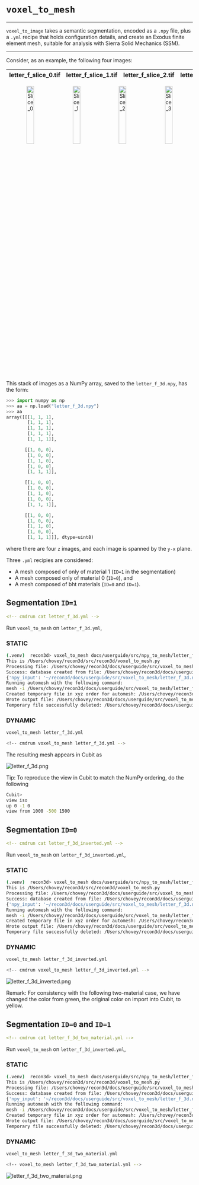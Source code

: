 # `voxel_to_mesh`

---

`voxel_to_image` takes a semantic segmentation, encoded as a `.npy` file, plus a `.yml` recipe that holds configuration details, and create an Exodus finite element mesh, suitable for analysis with Sierra Solid Mechanics (SSM).

---

Consider, as an example, the following four images:

letter_f_slice_0.tif | letter_f_slice_1.tif | letter_f_slice_2.tif | letter_f_slice_3.tif
:---: | :---: | :---: | :---:

<p align="center" width="100%">
  <img src="letter_f_slice_0.png" alt="Slice_0" width="20%" />&nbsp;&nbsp;&nbsp;&nbsp;&nbsp;
  <img src="letter_f_slice_1.png" alt="Slice_1" width="20%" />&nbsp;&nbsp;&nbsp;&nbsp;&nbsp;
  <img src="letter_f_slice_2.png" alt="Slice_2" width="20%" />&nbsp;&nbsp;&nbsp;&nbsp;&nbsp;
  <img src="letter_f_slice_3.png" alt="Slice_3" width="20%" />
</p>

This stack of images as a NumPy array, saved to the `letter_f_3d.npy`, has the form:

```python
>>> import numpy as np
>>> aa = np.load("letter_f_3d.npy")
>>> aa
array([[[1, 1, 1],
        [1, 1, 1],
        [1, 1, 1],
        [1, 1, 1],
        [1, 1, 1]],

       [[1, 0, 0],
        [1, 0, 0],
        [1, 1, 0],
        [1, 0, 0],
        [1, 1, 1]],

       [[1, 0, 0],
        [1, 0, 0],
        [1, 1, 0],
        [1, 0, 0],
        [1, 1, 1]],

       [[1, 0, 0],
        [1, 0, 0],
        [1, 1, 0],
        [1, 0, 0],
        [1, 1, 1]]], dtype=uint8)
```

where there are four `z` images, and each image is spanned by the `y-x` plane.

Three `.yml` recipies are considered:

* A mesh composed of only of material 1 (`ID=1` in the segmentation)
* A mesh composed only of material 0 (`ID=0`), and
* A mesh composed of bht materials (`ID=0` and `ID=1`).

## Segmentation `ID=1`

```yml
<!-- cmdrun cat letter_f_3d.yml -->
```

Run `voxel_to_mesh` on `letter_f_3d.yml`,

### STATIC

```sh
(.venv)  recon3d> voxel_to_mesh docs/userguide/src/npy_to_mesh/letter_f_3d.yml
This is /Users/chovey/recon3d/src/recon3d/voxel_to_mesh.py
Processing file: /Users/chovey/recon3d/docs/userguide/src/voxel_to_mesh/letter_f_3d.yml
Success: database created from file: /Users/chovey/recon3d/docs/userguide/src/voxel_to_mesh/letter_f_3d.yml
{'npy_input': '~/recon3d/docs/userguide/src/voxel_to_mesh/letter_f_3d.npy', 'output_file': '~/recon3d/docs/userguide/src/voxel_to_mesh/letter_f_3d.exo', 'remove': [0], 'scale_x': 10.0, 'scale_y': 10.0, 'scale_z': 10.0, 'translate_x': -15.0, 'translate_y': -25.0, 'translate_z': -20.0}
Running automesh with the following command:
mesh -i /Users/chovey/recon3d/docs/userguide/src/voxel_to_mesh/letter_f_3d.npy -o /Users/chovey/recon3d/docs/userguide/src/voxel_to_mesh/letter_f_3d.exo -r 0 --xscale 10.0 --yscale 10.0 --zscale 10.0 --xtranslate -15.0 --ytranslate -25.0 --ztranslate -20.0
Created temporary file in xyz order for automesh: /Users/chovey/recon3d/docs/userguide/src/voxel_to_mesh/letter_f_3d_xyz.npy
Wrote output file: /Users/chovey/recon3d/docs/userguide/src/voxel_to_mesh/letter_f_3d.exo
Temporary file successfully deleted: /Users/chovey/recon3d/docs/userguide/src/voxel_to_mesh/letter_f_3d_xyz.npy
```

### DYNAMIC

```sh
voxel_to_mesh letter_f_3d.yml

<!-- cmdrun voxel_to_mesh letter_f_3d.yml -->
```

The resulting mesh appears in Cubit as

![letter_f_3d.png](letter_f_3d.png)

Tip: To reproduce the view in Cubit to match the NumPy ordering, do the following

```sh
Cubit>
view iso
up 0 -1 0
view from 1000 -500 1500
```

## Segmentation `ID=0`

```yml
<!-- cmdrun cat letter_f_3d_inverted.yml -->
```

Run `voxel_to_mesh` on `letter_f_3d_inverted.yml`,

### STATIC

```sh
(.venv)  recon3d> voxel_to_mesh docs/userguide/src/npy_to_mesh/letter_f_3d_inverted.yml
This is /Users/chovey/recon3d/src/recon3d/voxel_to_mesh.py
Processing file: /Users/chovey/recon3d/docs/userguide/src/voxel_to_mesh/letter_f_3d_inverted.yml
Success: database created from file: /Users/chovey/recon3d/docs/userguide/src/voxel_to_mesh/letter_f_3d_inverted.yml
{'npy_input': '~/recon3d/docs/userguide/src/voxel_to_mesh/letter_f_3d.npy', 'output_file': '~/recon3d/docs/userguide/src/voxel_to_mesh/letter_f_3d_inverted.exo', 'remove': [1], 'scale_x': 10.0, 'scale_y': 10.0, 'scale_z': 10.0, 'translate_x': -15.0, 'translate_y': -25.0, 'translate_z': -20.0}
Running automesh with the following command:
mesh -i /Users/chovey/recon3d/docs/userguide/src/voxel_to_mesh/letter_f_3d.npy -o /Users/chovey/recon3d/docs/userguide/src/voxel_to_mesh/letter_f_3d_inverted.exo -r 1 --xscale 10.0 --yscale 10.0 --zscale 10.0 --xtranslate -15.0 --ytranslate -25.0 --ztranslate -20.0
Created temporary file in xyz order for automesh: /Users/chovey/recon3d/docs/userguide/src/voxel_to_mesh/letter_f_3d_xyz.npy
Wrote output file: /Users/chovey/recon3d/docs/userguide/src/voxel_to_mesh/letter_f_3d_inverted.exo
Temporary file successfully deleted: /Users/chovey/recon3d/docs/userguide/src/voxel_to_mesh/letter_f_3d_xyz.npy
```

### DYNAMIC

```sh
voxel_to_mesh letter_f_3d_inverted.yml

<!-- cmdrun voxel_to_mesh letter_f_3d_inverted.yml -->
```

![letter_f_3d_inverted.png](letter_f_3d_inverted.png)

Remark: For consistency with the following two-material case, we have changed the color from green, the original color on import into Cubit, to yellow.

## Segmentation `ID=0` and `ID=1`

```yml
<!-- cmdrun cat letter_f_3d_two_material.yml -->
```

Run `voxel_to_mesh` on `letter_f_3d_inverted.yml`,

### STATIC

```sh
(.venv)  recon3d> voxel_to_mesh docs/userguide/src/npy_to_mesh/letter_f_3d_two_material.yml
This is /Users/chovey/recon3d/src/recon3d/voxel_to_mesh.py
Processing file: /Users/chovey/recon3d/docs/userguide/src/voxel_to_mesh/letter_f_3d_two_material.yml
Success: database created from file: /Users/chovey/recon3d/docs/userguide/src/voxel_to_mesh/letter_f_3d_two_material.yml
{'npy_input': '~/recon3d/docs/userguide/src/voxel_to_mesh/letter_f_3d.npy', 'output_file': '~/recon3d/docs/userguide/src/voxel_to_mesh/letter_f_3d_two_material.exo', 'remove': [], 'scale_x': 10.0, 'scale_y': 10.0, 'scale_z': 10.0, 'translate_x': -15.0, 'translate_y': -25.0, 'translate_z': -20.0}
Running automesh with the following command:
mesh -i /Users/chovey/recon3d/docs/userguide/src/voxel_to_mesh/letter_f_3d.npy -o /Users/chovey/recon3d/docs/userguide/src/voxel_to_mesh/letter_f_3d_two_material.exo --xscale 10.0 --yscale 10.0 --zscale 10.0 --xtranslate -15.0 --ytranslate -25.0 --ztranslate -20.0
Created temporary file in xyz order for automesh: /Users/chovey/recon3d/docs/userguide/src/voxel_to_mesh/letter_f_3d_xyz.npy
Wrote output file: /Users/chovey/recon3d/docs/userguide/src/voxel_to_mesh/letter_f_3d_two_material.exo
Temporary file successfully deleted: /Users/chovey/recon3d/docs/userguide/src/voxel_to_mesh/letter_f_3d_xyz.npy
```

### DYNAMIC

```sh
voxel_to_mesh letter_f_3d_two_material.yml

<!-- voxel_to_mesh letter_f_3d_two_material.yml -->
```

![letter_f_3d_two_material.png](letter_f_3d_two_material.png)
